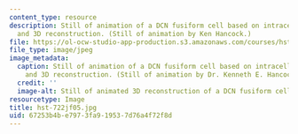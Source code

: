 ```yaml
---
content_type: resource
description: Still of animation of a DCN fusiform cell based on intracellular labeling
  and 3D reconstruction. (Still of animation by Ken Hancock.)
file: https://ol-ocw-studio-app-production.s3.amazonaws.com/courses/hst-722j-brain-mechanisms-for-hearing-and-speech-fall-2005/67253b4be7973fa919537d76a4f72f8d_hst-722jf05.jpg
file_type: image/jpeg
image_metadata:
  caption: Still of animation of a DCN fusiform cell based on intracellular labeling
    and 3D reconstruction. (Still of animation by Dr. Kenneth E. Hancock.)
  credit: ''
  image-alt: Still of animated 3D reconstruction of a DCN fusiform cell.
resourcetype: Image
title: hst-722jf05.jpg
uid: 67253b4b-e797-3fa9-1953-7d76a4f72f8d
---
```

